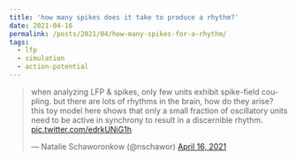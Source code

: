 ```yaml
---
title: 'how many spikes does it take to produce a rhythm?'
date: 2021-04-16
permalink: /posts/2021/04/how-many-spikes-for-a-rhythm/
tags:
  - lfp
  - simulation
  - action-potential
---
```

<blockquote class="twitter-tweet"><p lang="en" dir="ltr">when analyzing LFP &amp; spikes, only few units exhibit spike-field coupling. but there are lots of rhythms in the brain, how do they arise? this toy model here shows that only a small fraction of oscillatory units need to be active in synchrony to result in a discernible rhythm. <a href="https://t.co/edrkUNiG1h">pic.twitter.com/edrkUNiG1h</a></p>&mdash; Natalie Schaworonkow (@nschawor) <a href="https://twitter.com/nschawor/status/1383146160999657472?ref_src=twsrc%5Etfw">April 16, 2021</a></blockquote><script async src="https://platform.twitter.com/widgets.js" charset="utf-8"></script>